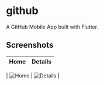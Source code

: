 # github

A GitHub Mobile App built with Flutter.

## Screenshots

| Home | Details |
| ---- | ------- |

| ![Home](https://gitlab.com/santoshakil/github/-/raw/main/screenshots/Screenshot%202023-12-21%20at%206.31.34%E2%80%AFPM.png?ref_type=heads) | ![Details](https://gitlab.com/santoshakil/github/-/raw/main/screenshots/Screenshot%202023-12-21%20at%206.31.34%E2%80%AFPM.png?ref_type=heads) |
